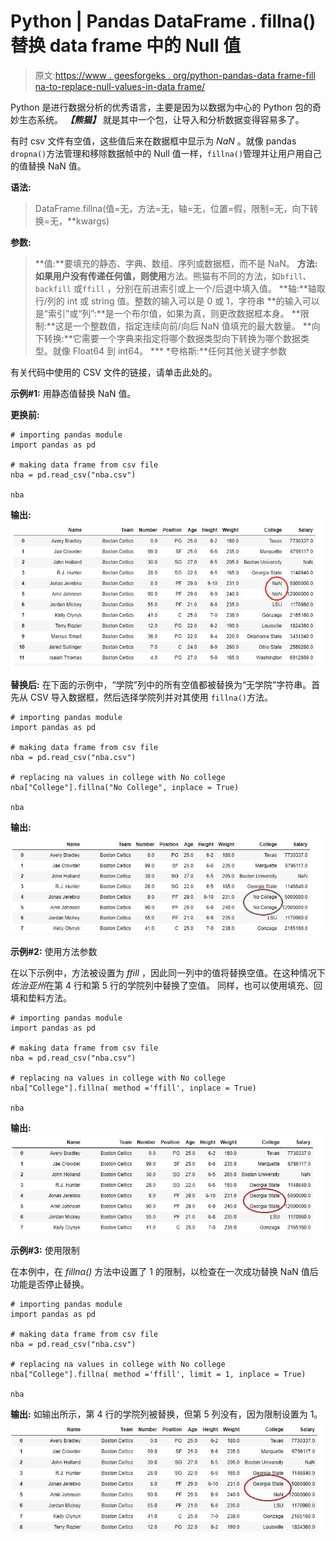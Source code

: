 # Python | Pandas DataFrame . fillna()替换 data frame 中的 Null 值

> 原文:[https://www . geesforgeks . org/python-pandas-data frame-fill na-to-replace-null-values-in-data frame/](https://www.geeksforgeeks.org/python-pandas-dataframe-fillna-to-replace-null-values-in-dataframe/)

Python 是进行数据分析的优秀语言，主要是因为以数据为中心的 Python 包的奇妙生态系统。 ***【熊猫】*** 就是其中一个包，让导入和分析数据变得容易多了。

有时 csv 文件有空值，这些值后来在数据框中显示为 *NaN* 。就像 pandas `dropna()`方法管理和移除数据帧中的 Null 值一样，`fillna()`管理并让用户用自己的值替换 NaN 值。

**语法:**

> DataFrame.fillna(值=无，方法=无，轴=无，位置=假，限制=无，向下转换=无，**kwargs)

**参数:**

> **值:**要填充的静态、字典、数组、序列或数据框，而不是 NaN。
> **方法:如果用户没有传递任何值，则使用**方法。熊猫有不同的方法，如`bfill`、`backfill` 或`ffill` ，分别在前进索引或上一个/后退中填入值。
> **轴:**轴取行/列的 int 或 string 值。整数的输入可以是 0 或 1，字符串
> **的输入可以是“索引”或“列”:**是一个布尔值，如果为真，则更改数据框本身。
> **限制:**这是一个整数值，指定连续向前/向后 NaN 值填充的最大数量。
> **向下转换:**它需要一个字典来指定将哪个数据类型向下转换为哪个数据类型。就像 Float64 到 int64。
> *** *夸格斯:**任何其他关键字参数

有关代码中使用的 CSV 文件的链接，请单击此处的。

**示例#1:** 用静态值替换 NaN 值。

**更换前:**

```
# importing pandas module
import pandas as pd

# making data frame from csv file
nba = pd.read_csv("nba.csv")

nba
```

**输出:**
![](img/189553a3a4863c28d74822a933bbe40c.png)

**替换后:**
在下面的示例中，“学院”列中的所有空值都被替换为“无学院”字符串。首先从 CSV 导入数据框，然后选择学院列并对其使用 `fillna()`方法。

```
# importing pandas module
import pandas as pd

# making data frame from csv file
nba = pd.read_csv("nba.csv")

# replacing na values in college with No college
nba["College"].fillna("No College", inplace = True)

nba
```

**输出:**
![](img/7c3ea2e4f772d8795ac4054742d78d22.png)

**示例#2:** 使用方法参数

在以下示例中，方法被设置为 *ffill* ，因此同一列中的值将替换空值。在这种情况下*佐治亚州*在第 4 行和第 5 行的学院列中替换了空值。
同样，也可以使用填充、回填和垫料方法。

```
# importing pandas module
import pandas as pd

# making data frame from csv file
nba = pd.read_csv("nba.csv")

# replacing na values in college with No college
nba["College"].fillna( method ='ffill', inplace = True)

nba
```

**输出:**
![](img/e01edc06f485cf12c21cc1818572a8bd.png)

**示例#3:** 使用限制

在本例中，在 *fillna()* 方法中设置了 1 的限制，以检查在一次成功替换 NaN 值后功能是否停止替换。

```
# importing pandas module
import pandas as pd

# making data frame from csv file
nba = pd.read_csv("nba.csv")

# replacing na values in college with No college
nba["College"].fillna( method ='ffill', limit = 1, inplace = True)

nba
```

**输出:**
如输出所示，第 4 行的学院列被替换，但第 5 列没有，因为限制设置为 1。
![](img/ecfd5ee760e12ddb6f5fbdb9f21b4985.png)